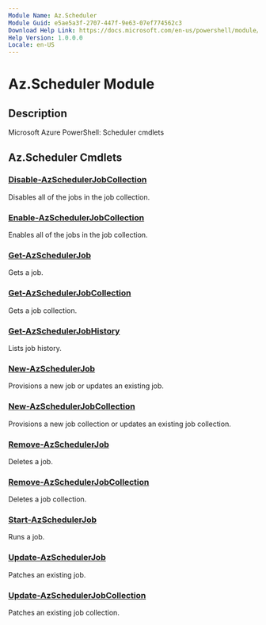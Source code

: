 ```yaml
---
Module Name: Az.Scheduler
Module Guid: e5ae5a3f-2707-447f-9e63-07ef774562c3
Download Help Link: https://docs.microsoft.com/en-us/powershell/module/az.scheduler
Help Version: 1.0.0.0
Locale: en-US
---
```


# Az.Scheduler Module
## Description
Microsoft Azure PowerShell: Scheduler cmdlets

## Az.Scheduler Cmdlets
### [Disable-AzSchedulerJobCollection](Disable-AzSchedulerJobCollection.md)
Disables all of the jobs in the job collection.

### [Enable-AzSchedulerJobCollection](Enable-AzSchedulerJobCollection.md)
Enables all of the jobs in the job collection.

### [Get-AzSchedulerJob](Get-AzSchedulerJob.md)
Gets a job.

### [Get-AzSchedulerJobCollection](Get-AzSchedulerJobCollection.md)
Gets a job collection.

### [Get-AzSchedulerJobHistory](Get-AzSchedulerJobHistory.md)
Lists job history.

### [New-AzSchedulerJob](New-AzSchedulerJob.md)
Provisions a new job or updates an existing job.

### [New-AzSchedulerJobCollection](New-AzSchedulerJobCollection.md)
Provisions a new job collection or updates an existing job collection.

### [Remove-AzSchedulerJob](Remove-AzSchedulerJob.md)
Deletes a job.

### [Remove-AzSchedulerJobCollection](Remove-AzSchedulerJobCollection.md)
Deletes a job collection.

### [Start-AzSchedulerJob](Start-AzSchedulerJob.md)
Runs a job.

### [Update-AzSchedulerJob](Update-AzSchedulerJob.md)
Patches an existing job.

### [Update-AzSchedulerJobCollection](Update-AzSchedulerJobCollection.md)
Patches an existing job collection.

